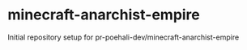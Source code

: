 # minecraft-anarchist-empire

Initial repository setup for pr-poehali-dev/minecraft-anarchist-empire